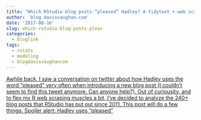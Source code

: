 ```yaml
---
title: "Which RStudio blog posts “pleased” Hadley? A tidytext + web scraping analysis"
author: 'blog.davisvaughan.com'
date: '2017-08-16'
slug: which-rstudio-blog-posts-pleas
categories:
  - bloglink
tags:
  - rstats
  - modeling
  - blogdavisvaughancom
---
```


[Awhile back, I saw a conversation on twitter about how Hadley uses the word “pleased” very often when introducing a new blog post (I couldn’t seem to find this tweet anymore. Can anyone help?). Out of curiousity, and to flex my R web scraping muscles a bit, I’ve decided to analyze the 240+ blog posts that RStudio has put out since 2011. This post will do a few things: Spoiler alert: Hadley uses “pleased”<i class="fas fa-external-link-alt"></i>](https://blog.davisvaughan.com/post/hadley-pleased/)

